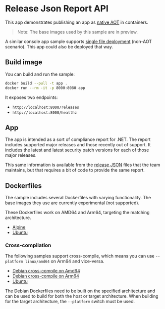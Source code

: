 # Release Json Report API

This app demonstrates publishing an app as [native AOT](https://learn.microsoft.com/dotnet/core/deploying/native-aot/) in containers. 

> Note: The base images used by this sample are in preview.

A similar console app sample supports [single file deployment](../releasesapp/README.md) (non-AOT scenario). This app could also be deployed that way.

## Build image

You can build and run the sample:

```bash
docker build --pull -t app .
docker run --rm -it -p 8000:8080 app
```

It exposes two endpoints:

- `http://localhost:8000/releases`
- `http://localhost:8000/healthz`

## App

The app is intended as a sort of compliance report for .NET. The report includes supported major releases and those recently out of support. It includes the latest and latest security patch versions for each of those major releases. 

This same information is available from the [release JSON](https://github.com/dotnet/core/blob/main/release-notes/releases-index.json) files that the team maintains, but that requires a bit of code to provide the same report.

## Dockerfiles

The sample includes several Dockerfiles with varying functionality. The base images they use are currently experimental (not supported).

These Dockerfiles work on AMD64 and Arm64, targeting the matching architecture.

- [Alpine](Dockerfile.alpine)
- [Ubuntu](Dockerfile)

### Cross-compilation

The following samples support cross-compile, which means you can use `--platform linux/amd64` on Arm64 and vice-versa.

- [Debian cross-compile on Amd64](Dockerfile.debian-cross-x64-arm64)
- [Debian cross-compile on Arm64](Dockerfile.debian-cross-arm64-x64)
- [Ubuntu](Dockerfile)

The Debian Dockerfiles need to be built on the specified architecture and can be used to build for both the host or target architecture. When building for the target architecture, the `--platform` switch must be used.
